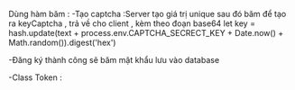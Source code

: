 Dùng hàm băm :
-Tạo captcha :Server tạo giá trị unique sau đó băm để tạo ra keyCaptcha , trả về cho client , kèm theo đoạn base64 
   let key = hash.update(text + process.env.CAPTCHA_SECRECT_KEY + Date.now() + Math.random()).digest('hex')

-Đăng ký thành công sẽ băm mật khẩu lưu vào database


-Class Token : 

